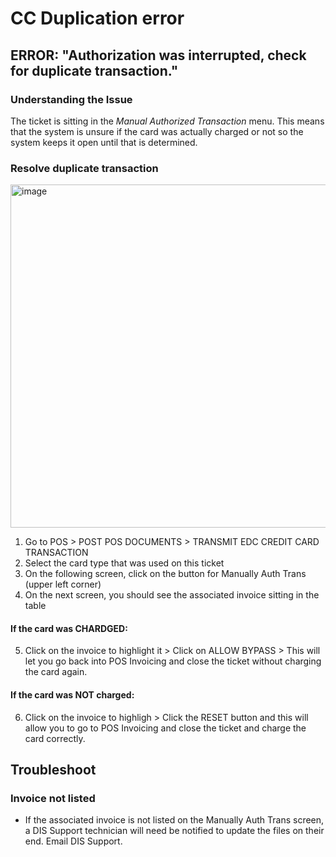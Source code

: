 # CC Duplication error 

## ERROR: "Authorization was interrupted, check for duplicate transaction." 

### Understanding the Issue

The ticket is sitting in the _Manual Authorized Transaction_ menu. This means that the system is unsure if the card was actually charged or not so the system keeps it open until that is determined. 

### Resolve duplicate transaction

<img width="1163" height="549" alt="image" src="https://github.com/user-attachments/assets/2a59bf2d-0d4a-4147-96f0-72267598de15" />


1. Go to POS > POST POS DOCUMENTS > TRANSMIT EDC CREDIT CARD TRANSACTION
2. Select the card type that was used on this ticket
3. On the following screen, click on the button for Manually Auth Trans (upper left corner)
4. On the next screen, you should see the associated invoice sitting in the table
#### If the card was CHARDGED:
5. Click on the invoice to highlight it > Click on ALLOW BYPASS > This will let you go back into POS Invoicing and close the ticket without charging the card again.
#### If the card was NOT charged:
6. Click on the invoice to highligh > Click the RESET button and this will allow you to go to POS Invoicing and close the ticket and charge the card correctly.

## Troubleshoot

### Invoice not listed 
- If the associated invoice is not listed on the Manually Auth Trans screen, a DIS Support technician will need be notified to update the files on their end. Email DIS Support. 
